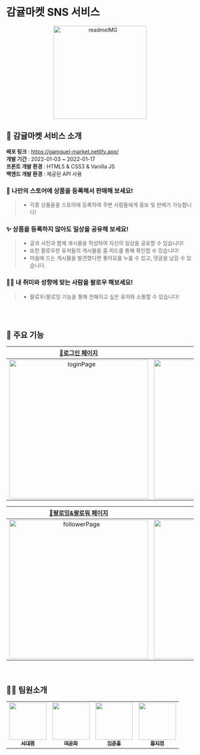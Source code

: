 # 감귤마켓 SNS 서비스

<p align='center'>
<img width="250" alt="readmeIMG" src="https://user-images.githubusercontent.com/80046065/150081875-93273245-9a6b-46f2-ae11-8d2673ec1e78.png">
</p>


## 🍊 감귤마켓 서비스 소개 

**배포 링크** : https://gamguel-market.netlify.app/ <br>
**개발 기간** : 2022-01-03 ~ 2022-01-17 <br>
**프론트 개발 환경** : HTML5 & CSS3 & Vanilla JS <br>
**백엔드 개발 환경** : 제공된 API 사용

### 🛒 나만의 스토어에 상품을 등록해서 판매해 보세요!

> - 각종 상품들을 스토어에 등록하여 주변 사람들에게 홍보 및 판매가 가능합니다!
### ✨ 상품을 등록하지 않아도 일상을 공유해 보세요!
> - 글과 사진과 함께 게시물을 작성하여 자신의 일상을 공유할 수 있습니다!
> - 또한 팔로우한 유저들의 게시물을 홈 피드를 통해 확인할 수 있습니다!
> - 마음에 드는 게시물을 발견했다면 좋아요를 누를 수 있고, 댓글을 남길 수 있습니다.
### 🙋‍♂️ 내 취미와 성향에 맞는 사람을 팔로우 해보세요! 
> - 팔로우/팔로잉 기능을 통해 친해지고 싶은 유저와 소통할 수 있습니다!

<br>
<br>

## 🎯 주요 기능

| <a href="https://github.com/pyeong777/orange-market/wiki/%ED%8E%98%EC%9D%B4%EC%A7%80-%EC%A3%BC%EC%9A%94-%EA%B8%B0%EB%8A%A5-%EC%86%8C%EA%B0%9C#%EB%A1%9C%EA%B7%B8%EC%9D%B8-%ED%8E%98%EC%9D%B4%EC%A7%80">🔗로그인 페이지</a> | <a href="https://github.com/pyeong777/orange-market/wiki/%ED%8E%98%EC%9D%B4%EC%A7%80-%EC%A3%BC%EC%9A%94-%EA%B8%B0%EB%8A%A5-%EC%86%8C%EA%B0%9C#%ED%9A%8C%EC%9B%90%EA%B0%80%EC%9E%85-%ED%8E%98%EC%9D%B4%EC%A7%80">🔗회원가입 페이지</a> | <a href="https://github.com/pyeong777/orange-market/wiki/%ED%8E%98%EC%9D%B4%EC%A7%80-%EC%A3%BC%EC%9A%94-%EA%B8%B0%EB%8A%A5-%EC%86%8C%EA%B0%9C#%EB%A9%94%EC%9D%B8-%ED%8E%98%EC%9D%B4%EC%A7%80">🔗메인 페이지</a> | <a href="https://github.com/pyeong777/orange-market/wiki/%ED%8E%98%EC%9D%B4%EC%A7%80-%EC%A3%BC%EC%9A%94-%EA%B8%B0%EB%8A%A5-%EC%86%8C%EA%B0%9C#-%EA%B2%8C%EC%8B%9C%EA%B8%80-%EC%9E%91%EC%84%B1-%ED%8E%98%EC%9D%B4%EC%A7%80">🔗 게시글 작성 페이지</a> | <a href="https://github.com/pyeong777/orange-market/wiki/%ED%8E%98%EC%9D%B4%EC%A7%80-%EC%A3%BC%EC%9A%94-%EA%B8%B0%EB%8A%A5-%EC%86%8C%EA%B0%9C#-%EC%82%AC%EC%9A%A9%EC%9E%90-%ED%94%84%EB%A1%9C%ED%95%84-%ED%8E%98%EC%9D%B4%EC%A7%80">🔗 사용자 프로필 페이지</a> |
|:--:|:--:|:--:|:--:|:--:|
|<img width="373" alt="loginPage" src="https://user-images.githubusercontent.com/80046065/150074593-cf54607a-68d8-4056-bf0c-9fd2a1b5504b.png">|<img width="373" alt="joinPage" src="https://user-images.githubusercontent.com/80046065/150074607-2b2ceb68-5040-4c5c-b5f5-c3a646f2e987.png">|<img width="373" alt="mainPage" src="https://user-images.githubusercontent.com/80046065/150080892-19b13075-3981-4983-a0a6-0eac30afcd48.png">|<img width="373" alt="postPage" src="https://user-images.githubusercontent.com/80046065/150080896-8fcf6c38-cfb5-4814-9c1c-bcb609393040.png">|<img width="373" alt="profilePage" src="https://user-images.githubusercontent.com/80046065/150080903-86c2a4fb-39ea-40cb-85b0-5e24893f05e6.png">

| <a href="https://github.com/pyeong777/orange-market/wiki/%ED%8E%98%EC%9D%B4%EC%A7%80-%EC%A3%BC%EC%9A%94-%EA%B8%B0%EB%8A%A5-%EC%86%8C%EA%B0%9C#-%ED%8C%94%EB%A1%9C%EC%9E%89%ED%8C%94%EB%A1%9C%EC%9B%8C-%EB%AA%A9%EB%A1%9D-%ED%8E%98%EC%9D%B4%EC%A7%80">🔗팔로잉&팔로워 페이지</a> | <a href="https://github.com/pyeong777/orange-market/wiki/%ED%8E%98%EC%9D%B4%EC%A7%80-%EC%A3%BC%EC%9A%94-%EA%B8%B0%EB%8A%A5-%EC%86%8C%EA%B0%9C#-%EB%82%B4-%ED%94%84%EB%A1%9C%ED%95%84-%EC%88%98%EC%A0%95-%ED%8E%98%EC%9D%B4%EC%A7%80">🔗프로필 수정 페이지</a> | <a href="https://github.com/pyeong777/orange-market/wiki/%ED%8E%98%EC%9D%B4%EC%A7%80-%EC%A3%BC%EC%9A%94-%EA%B8%B0%EB%8A%A5-%EC%86%8C%EA%B0%9C#-%EC%83%81%ED%92%88-%EB%93%B1%EB%A1%9D-%ED%8E%98%EC%9D%B4%EC%A7%80">🔗상품 등록 페이지</a> | <a href="https://github.com/pyeong777/orange-market/wiki/%ED%8E%98%EC%9D%B4%EC%A7%80-%EC%A3%BC%EC%9A%94-%EA%B8%B0%EB%8A%A5-%EC%86%8C%EA%B0%9C#-%EA%B2%8C%EC%8B%9C%EA%B8%80-%EB%8C%93%EA%B8%80-%ED%8E%98%EC%9D%B4%EC%A7%80">🔗게시글 댓글 페이지</a> | <a href="https://github.com/pyeong777/orange-market/wiki/%ED%8E%98%EC%9D%B4%EC%A7%80-%EC%A3%BC%EC%9A%94-%EA%B8%B0%EB%8A%A5-%EC%86%8C%EA%B0%9C#-%EC%B1%84%ED%8C%85%EB%B0%A9%EC%B1%84%ED%8C%85-%EB%AA%A9%EB%A1%9D-%ED%8E%98%EC%9D%B4%EC%A7%80">🔗채팅 페이지</a> |
|:--:|:--:|:--:|:--:|:--:|
|<img width="373" alt="followerPage" src="https://user-images.githubusercontent.com/80046065/150080888-be4bf2b2-0c61-4b9d-995b-6e352ba93fc1.png">|<img width="373" alt="editProfilePage" src="https://user-images.githubusercontent.com/80046065/150080885-b6c88b1c-0c12-4831-8ada-3f9539cb85e4.png">|<img width="373" alt="postProductPage" src="https://user-images.githubusercontent.com/80046065/150080898-48f96371-7032-4ece-a92f-79ee068cdcdf.png">|<img width="373" alt="postcommentPage" src="https://user-images.githubusercontent.com/80046065/150080872-18f04a20-152b-4fa2-804e-93269022196d.png">|<img width="373" alt="chatPage" src="https://user-images.githubusercontent.com/80046065/150080879-2a569fef-2783-4b24-bd54-517ec724ef6c.png">

<br>

##  👩‍💻 팀원소개
<table>
  <tr>
    <td align="center">
      <a href="https://github.com/pyeong777"
        ><img
          src="https://avatars.githubusercontent.com/pyeong777"
          width="100px;"
          alt=""
        /><br /><sub><b>서대평</b></sub></a
      ><br />
    </td>
    <td align="center">
      <a href="https://github.com/ywhkr"
        ><img
          src="https://avatars.githubusercontent.com/ywhkr"
          width="100px;"
          alt=""
        /><br /><sub><b>여운화</b></sub></a
      ><br />
    </td>
    <td align="center">
      <a href="https://github.com/tesseractjh "
        ><img
          src="https://avatars.githubusercontent.com/tesseractjh"
          width="100px;"
          alt=""
        /><br /><sub><b>임준홍</b></sub></a
      ><br />
    </td>
    <td align="center">
      <a href="https://github.com/jenionote"
        ><img
          src="https://avatars.githubusercontent.com/jenionote"
          width="100px;"
          alt=""
        /><br /><sub><b>황지영</b></sub></a><br />
    </td>
  </tr>
</table>

